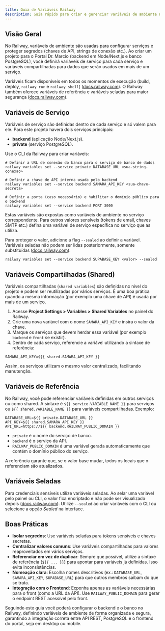 ```yaml
---
title: Guia de Variáveis Railway
description: Guia rápido para criar e gerenciar variáveis de ambiente no projeto Railway, usando variáveis de serviço e variáveis compartilhadas para backend, banco de dados e API REST.
---
```


## Visão Geral

No Railway, variáveis de ambiente são usadas para configurar serviços e proteger segredos (chaves de API, strings de conexão etc.). Ao criar um projeto para o Portal Dr. Marcio (backend em Node/Next.js e banco PostgreSQL), você definirá variáveis de serviço para cada serviço e variáveis compartilhadas para dados que serão usados em mais de um serviço.

Variáveis ficam disponíveis em todos os momentos de execução (build, deploy, `railway run` e `railway shell`) ([docs.railway.com](https://docs.railway.com/guides/variables#:~:text=Variables%20provide%20a%20way%20to,in%20order%20to%20apply%20them)). O Railway também oferece variáveis de referência e variáveis seladas para maior segurança ([docs.railway.com](https://docs.railway.com/guides/variables#:~:text=Sealed%20Variables%20Railway%20provides%20the,dot%20menu%20on%20the)).

## Variáveis de Serviço

Variáveis de serviço são definidas dentro de cada serviço e só valem para ele. Para este projeto haverá dois serviços principais:

- **backend** (aplicação Node/Next.js).
- **private** (serviço PostgreSQL).

Use o CLI da Railway para criar variáveis:

```
# Definir a URL de conexão do banco para o serviço de banco de dados
railway variables set --service private DATABASE_URL <sua-string-conexao>

# Definir a chave de API interna usada pelo backend
railway variables set --service backend SAMARA_API_KEY <sua-chave-secreta>

# Definir a porta (caso necessário) e habilitar o domínio público para o backend
railway variables set --service backend PORT 3000
```

Estas variáveis são expostas como variáveis de ambiente no serviço correspondente. Para outros valores sensíveis (tokens de email, chaves SMTP etc.) defina uma variável de serviço específica no serviço que as utiliza.

Para proteger o valor, adicione a flag `--sealed` ao definir a variável. Variáveis seladas não podem ser lidas posteriormente, somente substituídas ([docs.railway.com](https://docs.railway.com/guides/variables#:~:text=Sealed%20Variables%20Railway%20provides%20the,dot%20menu%20on%20the)):

```
railway variables set --service backend SUPABASE_KEY <valor> --sealed
```

## Variáveis Compartilhadas (Shared)

Variáveis compartilhadas (`shared variables`) são definidas no nível do projeto e podem ser reutilizadas por vários serviços. É uma boa prática quando a mesma informação (por exemplo uma chave de API) é usada por mais de um serviço.

1. Acesse **Project Settings > Variables > Shared Variables** no painel do Railway.
2. Crie uma nova variável com o nome `SAMARA_API_KEY` e insira o valor da chave.
3. Marque os serviços que devem herdar essa variável (por exemplo `backend` e `front` se existir).  
4. Dentro de cada serviço, referencie a variável utilizando a sintaxe de referência:

```
SAMARA_API_KEY=${{ shared.SAMARA_API_KEY }}
```

Assim, os serviços utilizam o mesmo valor centralizado, facilitando manutenção.

## Variáveis de Referência

No Railway, você pode referenciar variáveis definidas em outros serviços ou como shared. A sintaxe é `${{ service.VARIABLE_NAME }}` para serviços ou `${{ shared.VARIABLE_NAME }}` para variáveis compartilhadas. Exemplo:

```
DATABASE_URL=${{ private.DATABASE_URL }}
API_KEY=${{ shared.SAMARA_API_KEY }}
API_URL=https://${{ backend.RAILWAY_PUBLIC_DOMAIN }}
```

- `private` é o nome do serviço de banco.
- `backend` é o serviço da API.
- `RAILWAY_PUBLIC_DOMAIN` é uma variável gerada automaticamente que contém o domínio público do serviço.

A referência garante que, se o valor base mudar, todos os locais que o referenciam são atualizados.

## Variáveis Seladas

Para credenciais sensíveis utilize variáveis seladas. Ao selar uma variável pelo painel ou CLI, o valor fica encriptado e não pode ser visualizado depois ([docs.railway.com](https://docs.railway.com/guides/variables#:~:text=Sealed%20Variables%20Railway%20provides%20the,dot%20menu%20on%20the)). Utilize `--sealed` ao criar variáveis com o CLI ou selecione a opção *Sealed* na interface.

## Boas Práticas

- **Isolar segredos**: Use variáveis seladas para tokens sensíveis e chaves secretas.
- **Centralizar valores comuns**: Use variáveis compartilhadas para valores reaproveitados em vários serviços.
- **Referenciar em vez de duplicar**: Sempre que possível, utilize a sintaxe de referência (`${{ ... }}`) para apontar para variáveis já definidas. Isso evita inconsistências.
- **Nomeação clara**: Escolha nomes descritivos (ex.: `DATABASE_URL`, `SAMARA_API_KEY`, `SUPABASE_URL`) para que outros membros saibam do que se trata.
- **Integração com o Frontend**: Exponha apenas as variáveis necessárias para o front (como a URL da API). Use `RAILWAY_PUBLIC_DOMAIN` para gerar o endpoint REST acessível pelo front.

Seguindo este guia você poderá configurar o backend e o banco no Railway, definindo variáveis de ambiente de forma organizada e segura, garantindo a integração correta entre API REST, PostgreSQL e o frontend do portal, seja em desktop ou mobile.
